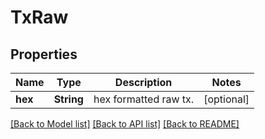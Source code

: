 # TxRaw

## Properties
Name | Type | Description | Notes
------------ | ------------- | ------------- | -------------
**hex** | **String** | hex formatted raw tx. | [optional] 

[[Back to Model list]](../README.md#documentation-for-models) [[Back to API list]](../README.md#documentation-for-api-endpoints) [[Back to README]](../README.md)


